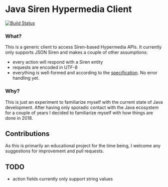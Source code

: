 # Java Siren Hypermedia Client

[![Build Status](https://travis-ci.org/milgner/java-siren-client.svg?branch=master)](https://travis-ci.org/milgner/java-siren-client)

### What?

This is a generic client to access Siren-based Hypermedia APIs.
It currently only supports JSON Siren and makes a couple of other assumptions:

  - every action will respond with a Siren entity
  - requests are encoded in UTF-8
  - everything is well-formed and according to the [specification](https://github.com/kevinswiber/siren). No error handling yet.

### Why?

This is just an experiment to familiarize myself with the current state of Java development.
After having only sporadic contact with the Java ecosystem for a couple of years I decided to familiarize myself with how things are done in 2018.

## Contributions

As this is primarily an educational project for the time being, I welcome any suggestions for improvement and pull requests.

## TODO

  - action fields currently only support string values
